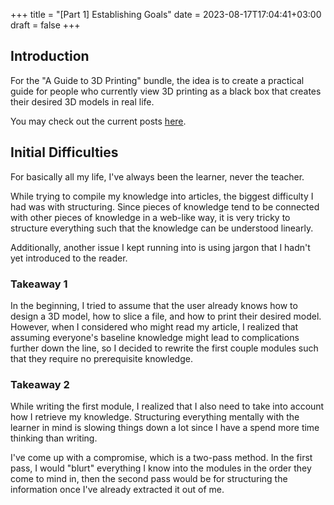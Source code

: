 +++
title = "[Part 1] Establishing Goals"
date = 2023-08-17T17:04:41+03:00
draft = false
+++

## Introduction

For the "A Guide to 3D Printing" bundle, the idea is to create a practical guide for people who currently view 3D printing as a black box that creates their desired 3D models in real life.

You may check out the current posts [here](/projects/3dp).

## Initial Difficulties

For basically all my life, I've always been the learner, never the teacher.

While trying to compile my knowledge into articles, the biggest difficulty I had was with structuring. Since pieces of knowledge tend to be connected with other pieces of knowledge in a web-like way, it is very tricky to structure everything such that the knowledge can be understood linearly.

Additionally, another issue I kept running into is using jargon that I hadn't yet introduced to the reader.

### Takeaway 1

In the beginning, I tried to assume that the user already knows how to design a 3D model, how to slice a file, and how to print their desired model. However, when I considered who might read my article, I realized that assuming everyone's baseline knowledge might lead to complications further down the line, so I decided to rewrite the first couple modules such that they require no prerequisite knowledge.

### Takeaway 2

While writing the first module, I realized that I also need to take into account how I retrieve my knowledge. Structuring everything mentally with the learner in mind is slowing things down a lot since I have a spend more time thinking than writing.

I've come up with a compromise, which is a two-pass method. In the first pass, I would "blurt" everything I know into the modules in the order they come to mind in, then the second pass would be for structuring the information once I've already extracted it out of me.
